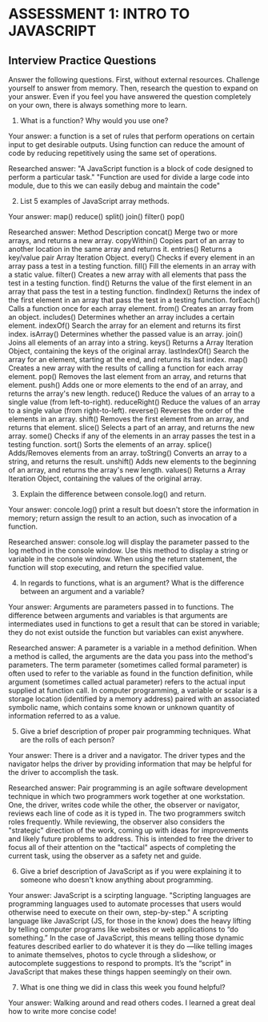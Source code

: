 # ASSESSMENT 1: INTRO TO JAVASCRIPT
## Interview Practice Questions

Answer the following questions. First, without external resources. Challenge yourself to answer from memory. Then, research the question to expand on your answer. Even if you feel you have answered the question completely on your own, there is always something more to learn.   

1. What is a function? Why would you use one?

  Your answer: a function is a set of rules that perform operations on certain input to get desirable outputs. Using function can reduce the amount of code by reducing repetitively using the same set of operations.

  Researched answer: 
  "A JavaScript function is a block of code designed to perform a particular task." 
  "Function are used for divide a large code into module, due to this we can easily debug and maintain the code"




2. List 5 examples of JavaScript array methods.

  Your answer: map() reduce() split() join() filter() pop() 

  Researched answer:
    Method	Description
    concat()	Merge two or more arrays, and returns a new array.
    copyWithin()	Copies part of an array to another location in the same array and returns it.
    entries()	Returns a key/value pair Array Iteration Object.
    every()	Checks if every element in an array pass a test in a testing function.
    fill()	Fill the elements in an array with a static value.
    filter()	Creates a new array with all elements that pass the test in a testing function.
    find()	Returns the value of the first element in an array that pass the test in a testing function.
    findIndex()	Returns the index of the first element in an array that pass the test in a testing function.
    forEach()	Calls a function once for each array element.
    from()	Creates an array from an object.
    includes()	Determines whether an array includes a certain element.
    indexOf()	Search the array for an element and returns its first index.
    isArray()	Determines whether the passed value is an array.
    join()	Joins all elements of an array into a string.
    keys()	Returns a Array Iteration Object, containing the keys of the original array.
    lastIndexOf()	Search the array for an element, starting at the end, and returns its last index.
    map()	Creates a new array with the results of calling a function for each array element.
    pop()	Removes the last element from an array, and returns that element.
    push()	Adds one or more elements to the end of an array, and returns the array's new length.
    reduce()	Reduce the values of an array to a single value (from left-to-right).
    reduceRight()	Reduce the values of an array to a single value (from right-to-left).
    reverse()	Reverses the order of the elements in an array.
    shift()	Removes the first element from an array, and returns that element.
    slice()	Selects a part of an array, and returns the new array.
    some()	Checks if any of the elements in an array passes the test in a testing function.
    sort()	Sorts the elements of an array.
    splice()	Adds/Removes elements from an array.
    toString()	Converts an array to a string, and returns the result.
    unshift()	Adds new elements to the beginning of an array, and returns the array's new length.
    values()	Returns a Array Iteration Object, containing the values of the original array.


3. Explain the difference between console.log() and return.

  Your answer: concole.log() print a result but doesn't store the information in memory; return assign the result to an action, such as invocation of a function.

  Researched answer:
  console.log will display the parameter passed to the log method in the console window. 
  Use this method to display a string or variable in the console window.
  When using the return statement, the function will stop executing, and return the specified value.



4. In regards to functions, what is an argument? What is the difference between an argument and a variable?

  Your answer: Arguments are parameters passed in to functions. The difference between arguments and variables is that arguments are intermediates used in functions to get a result that can be stored in variable; they do not exist outside the function but variables can exist anywhere.

  Researched answer: 
  A parameter is a variable in a method definition. When a method is called, the arguments are the data you pass into the method's parameters.
  The term parameter (sometimes called formal parameter) is often used to refer to the variable as found in the function definition, while argument (sometimes called actual parameter) refers to the actual input supplied at function call.
  In computer programming, a variable or scalar is a storage location (identified by a memory address) paired with an associated symbolic name, which contains some known or unknown quantity of information referred to as a value. 


5. Give a brief description of proper pair programming techniques. What are the rolls of each person?

  Your answer: 
  There is a driver and a navigator. 
  The driver types and the navigator helps the driver by providing information that may be helpful for the driver to accomplish the task. 

  Researched answer:
    Pair programming is an agile software development technique in which two programmers work together at one workstation. 
    One, the driver, writes code while the other, the observer or navigator, reviews each line of code as it is typed in. 
    The two programmers switch roles frequently.
    While reviewing, the observer also considers the "strategic" direction of the work, coming up with ideas for improvements and likely future problems to address. 
    This is intended to free the driver to focus all of their attention on the "tactical" aspects of completing the current task, using the observer as a safety net and guide.



6. Give a brief description of JavaScript as if you were explaining it to someone who doesn't know anything about programming.

  Your answer: JavaScript is a scirpting language. 
    "Scripting languages are programming languages used to automate processes that users would otherwise need to execute on their own, step-by-step."
    A scripting language like JavaScript (JS, for those in the know) does the heavy lifting by telling computer programs like websites or web applications to “do something.” 
    In the case of JavaScript, this means telling those dynamic features described earlier to do whatever it is they do
    —like telling images to animate themselves, photos to cycle through a slideshow, 
    or autocomplete suggestions to respond to prompts. It’s the “script” in JavaScript that makes these things happen seemingly on their own.


7. What is one thing we did in class this week you found helpful?  

  Your answer:
    Walking around and read others codes. I learned a great deal how to write more concise code! 
